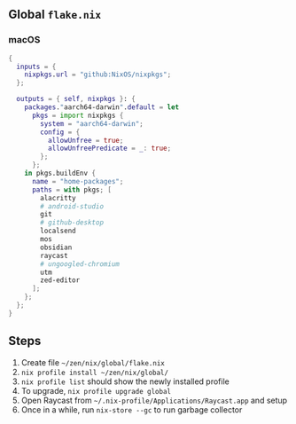 ## Global `flake.nix`

### macOS

```nix
{
  inputs = {
    nixpkgs.url = "github:NixOS/nixpkgs";
  };

  outputs = { self, nixpkgs }: {
    packages."aarch64-darwin".default = let
      pkgs = import nixpkgs {
        system = "aarch64-darwin";
        config = {
          allowUnfree = true;
          allowUnfreePredicate = _: true;
        };
      };
    in pkgs.buildEnv {
      name = "home-packages";
      paths = with pkgs; [
        alacritty
        # android-studio
        git
        # github-desktop
        localsend
        mos
        obsidian
        raycast
        # ungoogled-chromium
        utm
        zed-editor
      ];
    };
  };
}
```
## Steps

1. Create file `~/zen/nix/global/flake.nix`
2. `nix profile install ~/zen/nix/global/`
3. `nix profile list` should show the newly installed profile
4. To upgrade, `nix profile upgrade global`
5. Open Raycast from `~/.nix-profile/Applications/Raycast.app` and setup
6. Once in a while, run `nix-store --gc` to run garbage collector
